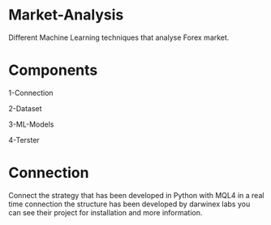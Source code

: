 # Market-Analysis
Different Machine Learning techniques that analyse Forex market.

# Components

1-Connection

2-Dataset

3-ML-Models

4-Terster


# Connection

Connect the strategy that has been developed in Python with MQL4 in a real time connection the structure has been developed by darwinex labs you can see their project for installation and more information.
